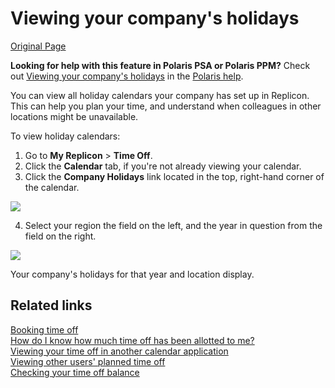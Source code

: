 # Viewing your company's holidays

[Original Page](https://backendnewsite.wpengine.com/help/viewing-your-companys-holidays/)

**Looking for help with this feature in Polaris PSA or Polaris PPM?** Check out [Viewing your company's holidays](https://www.replicon.com/polaris/help/viewing-your-company's-holidays) in the [Polaris help](https://www.replicon.com/polaris/help/).

You can view all holiday calendars your company has set up in Replicon. This can help you plan your time, and understand when colleagues in other locations might be unavailable.

To view holiday calendars:

  1. Go to **My Replicon** > **Time Off**.
  2. Click the **Calendar** tab, if you're not already viewing your calendar.
  3. Click the **Company Holidays** link located in the top, right-hand corner of the calendar.



![](https://www.replicon.com/wp-content/uploads/2018/09/Clicking-Company-Holidays.png)

  4. Select your region the field on the left, and the year in question from the field on the right.



![](https://www.replicon.com/wp-content/uploads/2018/09/Choosing-a-holiday-calendar-to-view.png)

Your company's holidays for that year and location display.

## Related links

[Booking time off](https://backendnewsite.wpengine.com/help/booking-time-off)  
[How do I know how much time off has been allotted to me?](https://backendnewsite.wpengine.com/help/how-do-i-know-how-much-time-off-has-been-allotted-to-me)  
[Viewing your time off in another calendar application](https://backendnewsite.wpengine.com/help/viewing-your-time-off-in-another-calendar-application)  
[Viewing other users' planned time off](https://backendnewsite.wpengine.com/help/viewing-other-users-planned-time-off)  
[Checking your time off balance](https://backendnewsite.wpengine.com/help/checking-your-time-off-balance)
